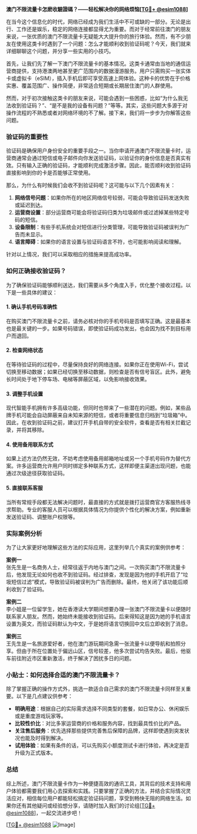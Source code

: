 **澳门不限流量卡怎麽收驗證碼？——轻松解决你的网络烦恼[[TG💪+ @esim1088](https://t.me/s/esim1088)]**

在当今这个信息化的时代，网络已经成为我们生活中不可或缺的一部分。无论是出行、工作还是娱乐，稳定的网络连接都显得尤为重要。而对于经常前往澳门的朋友来说，一张优质的澳门不限流量卡无疑能大大提升你的旅行体验。然而，有不少朋友在使用这类卡时遇到了一个问题：怎么才能顺利收到验证码呢？今天，我们就来详细聊聊这个问题，并分享一些实用的小技巧。

首先，让我们先了解一下澳门不限流量卡的基本情况。这类卡通常由当地的通信运营商提供，支持港澳两地甚至更广范围内的数据漫游服务。用户只需购买一张实体卡或虚拟卡（eSIM），插入手机后即可享受高速上网体验。这种卡的优势在于价格实惠、覆盖范围广、操作简便，非常适合短期或长期居住澳门的人群使用。

然而，对于初次接触这类卡的朋友来说，可能会遇到一些困惑，比如“为什么我无法收到验证码？”、“是不是我的设备有问题？”等等。其实，这些问题大多源于对操作流程的不熟悉或者对网络环境的不了解。接下来，我们将一步步为你解答这些问题。

### 验证码的重要性

验证码是确保用户身份安全的重要手段之一。当你申请开通澳门不限流量卡时，运营商通常会通过短信或电子邮件向你发送验证码，以验证你的身份信息是否真实有效。只有输入正确的验证码，才能顺利完成激活步骤。因此，能否顺利收到验证码直接影响到你的卡是否能够正常使用。

那么，为什么有时候我们会收不到验证码呢？这可能与以下几个因素有关：

1. **网络信号问题**：如果你所在的地区网络信号较弱，可能会导致验证码发送失败或延迟到达。
2. **运营商设置**：部分运营商可能会将验证码归类为垃圾邮件或过滤掉某些特定号码的短信。
3. **设备限制**：有些手机系统会对短信进行分类管理，可能导致验证码被误判为广告而未显示。
4. **语言障碍**：如果你的语言设置与验证码语言不符，也可能影响阅读和理解。

针对以上情况，我们可以采取相应的措施来提高成功率。

### 如何正确接收验证码？

为了确保验证码能够顺利送达，我们需要从多个角度入手，优化整个接收过程。以下是一些具体的建议：

#### 1. 确认手机号码准确性
在购买澳门不限流量卡之前，请务必核对你的手机号码是否填写正确。这是最基本也是最关键的一步。如果号码错误，即使验证码成功发出，也会因为找不到目标用户而退回。

#### 2. 检查网络状态
在等待验证码的过程中，尽量保持良好的网络连接。如果你正在使用Wi-Fi，尝试切换至移动数据；如果已经切换至移动数据，则检查是否有信号盲区。此外，避免长时间处于地下停车场、电梯等屏蔽区域，以免影响接收效果。

#### 3. 调整手机设置
现代智能手机拥有许多高级功能，但同时也带来了一些潜在的问题。例如，某些品牌手机可能会自动屏蔽来自未知来源的短信，或者将重要信息归档到“垃圾箱”中。因此，在收到验证码之前，建议打开手机自带的安全软件，查看是否有相关拦截记录，并将其移除。

#### 4. 使用备用联系方式
如果上述方法仍然无效，不妨考虑使用备用邮箱地址或另一个手机号码作为替代方案。许多运营商允许用户同时绑定多种联系方式，这样即便主渠道出现问题，也能通过次级途径获取验证码。

#### 5. 直接联系客服
当所有常规手段都无法解决问题时，最直接的方式就是拨打运营商官方客服热线寻求帮助。专业的客服人员可以根据具体情况为你提供个性化的解决方案，例如重新发送验证码、调整账户权限等。

### 实际案例分析

为了让大家更好地理解这些方法的实际应用，这里列举几个真实的案例供参考：

**案例一**  
张先生是一名商务人士，经常往返于内地与澳门之间。一次购买澳门不限流量卡后，他发现无论如何也收不到验证码。经过排查，发现是因为他的手机开启了“垃圾短信过滤”模式，导致验证码被误判为广告而删除。最终，他关闭了该功能后顺利收到了验证码。

**案例二**  
李小姐是一位留学生，她在香港读大学期间想要办理一张澳门不限流量卡以便随时联系家人朋友。然而，她始终未能接收到验证码。后来得知这是因为她的手机语言设置为英文，而验证码默认为中文，于是她将语言切换回中文后立即收到了消息。

**案例三**  
王先生是一名旅游爱好者，他在澳门游玩期间急需一张流量卡以便导航和拍照分享。但由于所在位置处于偏远山区，信号较差，他多次尝试均告失败。最后，他驱车前往附近市区重新激活，终于解决了困扰多日的问题。

### 小贴士：如何选择合适的澳门不限流量卡？

除了掌握正确的操作方式外，挑选一款适合自己需求的澳门不限流量卡同样至关重要。以下是几点建议供参考：

- **明确用途**：根据自己的实际需求选择不同类型的套餐，如日常办公、休闲娱乐或是重度游戏玩家等。
- **比较性价比**：对比多家运营商的价格和服务内容，找到最具性价比的产品。
- **关注售后服务**：优先选择那些提供完善售后保障的品牌，这样即使遇到突发状况也能及时得到解决。
- **试用体验**：如果有条件的话，可以先购买小额度测试卡进行体验，再决定是否升级为正式版本。

### 总结

综上所述，澳门不限流量卡作为一种便捷高效的通讯工具，其背后的技术支持和用户体验都需要我们用心去探索和实践。只要掌握了正确的方法，并结合实际情况灵活应对，相信每位用户都能轻松搞定验证码问题，享受到畅快无阻的网络生活。如果你还有其他疑问或经验想分享，请随时加入我们的讨论组[[TG💪+ @esim1088](https://t.me/s/esim1088)]，一起交流进步吧！

[[TG💪+ @esim1088](https://t.me/s/esim1088) ![Image](https://i.postimg.cc/4NQfJmqS/Snipaste-2025-05-13-00-14-12.png)]